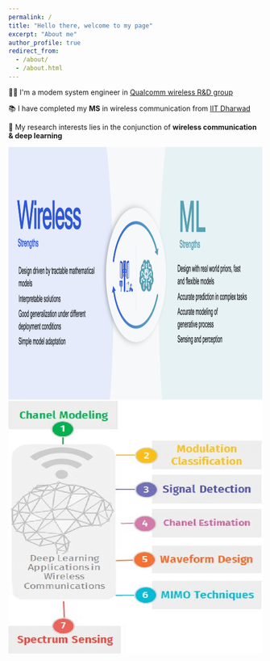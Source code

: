 ```yaml
---
permalink: /
title: "Hello there, welcome to my page"
excerpt: "About me"
author_profile: true
redirect_from: 
  - /about/
  - /about.html
---
```



🧑‍💻 I'm a modem system engineer in [Qualcomm wireless R&D group](https://www.qualcomm.com/)

📚 I have completed my **MS** in wireless communication from [IIT Dharwad](https://www.iitdh.ac.in/)

📝 My research interests lies in the conjunction of **wireless communication & deep learning**

<p float="left">
  <img width="720" height="500" src="../images/AI%20to%20Wireless.jpg">
  <img width="660" height="500" src="../images/Deep-Learning-Applications-in-Wireless-Communications-Systems.png">
</p>
